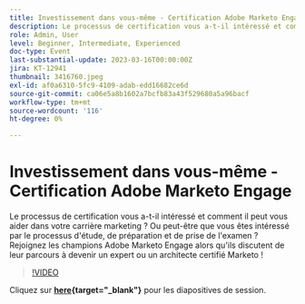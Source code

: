 ```yaml
---
title: Investissement dans vous-même - Certification Adobe Marketo Engage
description: Le processus de certification vous a-t-il intéressé et comment il peut vous aider dans votre carrière marketing ? Ou peut-être que vous êtes intéressé par le processus d'étude, de préparation et de prise de l'examen ? Rejoignez les champions Adobe Marketo Engage alors qu'ils discutent de leur parcours à devenir un expert ou un architecte certifié Marketo !
role: Admin, User
level: Beginner, Intermediate, Experienced
doc-type: Event
last-substantial-update: 2023-03-16T00:00:00Z
jira: KT-12941
thumbnail: 3416760.jpeg
exl-id: af0a6310-5fc9-4109-adab-edd16682ce6d
source-git-commit: ca06e5a8b1602a7bcfb83a43f529680a5a96bacf
workflow-type: tm+mt
source-wordcount: '116'
ht-degree: 0%

---
```


# Investissement dans vous-même - Certification Adobe Marketo Engage

Le processus de certification vous a-t-il intéressé et comment il peut vous aider dans votre carrière marketing ? Ou peut-être que vous êtes intéressé par le processus d&#39;étude, de préparation et de prise de l&#39;examen ? Rejoignez les champions Adobe Marketo Engage alors qu&#39;ils discutent de leur parcours à devenir un expert ou un architecte certifié Marketo !

>[!VIDEO](https://video.tv.adobe.com/v/3416760/?quality=12&learn=on)

Cliquez sur **[here](assets/certification.pdf){target="_blank"}** pour les diapositives de session.
